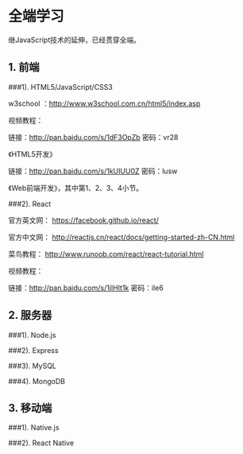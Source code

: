# 全端学习

继JavaScript技术的延伸，已经贯穿全端。

## 1. 前端

###1). HTML5/JavaScript/CSS3

w3school ：<a href="http://www.w3school.com.cn/html5/index.asp">http://www.w3school.com.cn/html5/index.asp</a>

视频教程：

链接：<a href="http://pan.baidu.com/s/1dF3OpZb">http://pan.baidu.com/s/1dF3OpZb</a> 密码：vr28
	
《HTML5开发》

链接：<a href="http://pan.baidu.com/s/1kUIUU0Z">http://pan.baidu.com/s/1kUIUU0Z</a> 密码：lusw

《Web前端开发》，其中第1、2、3、4小节。

###2). React

官方英文网： <a href="https://facebook.github.io/react/">https://facebook.github.io/react/</a>

官方中文网： <a href="http://reactjs.cn/react/docs/getting-started-zh-CN.html">http://reactjs.cn/react/docs/getting-started-zh-CN.html</a>

菜鸟教程： <a href="http://www.runoob.com/react/react-tutorial.html">http://www.runoob.com/react/react-tutorial.html</a>

视频教程：

链接：<a href="http://pan.baidu.com/s/1jIHlt1k">http://pan.baidu.com/s/1jIHlt1k</a> 密码：ile6

## 2. 服务器

###1). Node.js



###2). Express

###3). MySQL

###4). MongoDB

## 3. 移动端

###1). Native.js

###2). React Native
